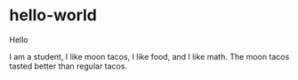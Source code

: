 # hello-world

Hello

I am a student, I like moon tacos, I like food, and I like math.
The moon tacos tasted better than regular tacos.
